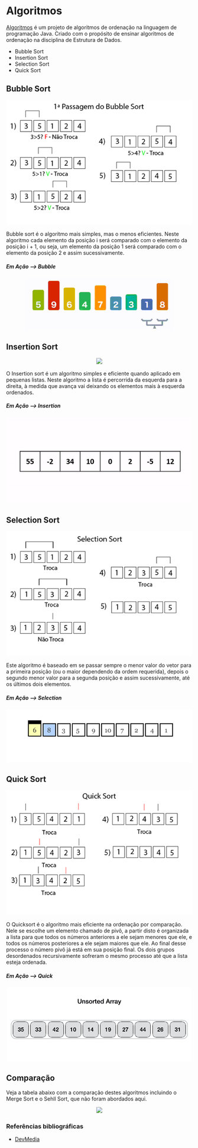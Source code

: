 # Algoritmos

[Algoritmos](https://github.com/RafaelOFreitas/algoritmos) é um projeto de algoritmos de ordenação na linguagem de programação Java. Criado com o propósito de ensinar algoritmos de ordenação na disciplina de Estrutura de Dados.

* Bubble Sort
* Insertion Sort
* Selection Sort
* Quick Sort

## Bubble Sort

<p align="center">
  <img src="/img/BubbleSort.jpg">
</p>

Bubble sort é o algoritmo mais simples, mas o menos eficientes. Neste algoritmo cada elemento da posição i será comparado com o elemento da posição i + 1, ou seja, um elemento da posição 1 será comparado com o elemento da posição 2 e assim sucessivamente.

##### Em Ação --> Bubble

<p align="center">
  <img src="/img/BubbleSort.gif">
</p>

## Insertion Sort

<p align="center">
  <img src="/img/InsertioSort.jpg">
</p>

O Insertion sort é um algoritmo simples e eficiente quando aplicado em pequenas listas. Neste algoritmo a lista é percorrida da esquerda para a direita, à medida que avança vai deixando os elementos mais à esquerda ordenados.

##### Em Ação --> Insertion

<p align="center">
  <img src="/img/InsertionSort.gif">
</p>

## Selection Sort

<p align="center">
  <img src="/img/SelectionSort.jpg">
</p>

Este algoritmo é baseado em se passar sempre o menor valor do vetor para a primeira posição (ou o maior dependendo da ordem requerida), depois o segundo menor valor para a segunda posição e assim sucessivamente, até os últimos dois elementos.

##### Em Ação --> Selection

<p align="center">
  <img src="/img/SelectionSort.gif">
</p>

## Quick Sort

<p align="center">
  <img src="/img/QuickSort.jpg">
</p>

O Quicksort é o algoritmo mais eficiente na ordenação por comparação. Nele se escolhe um elemento chamado de pivô, a partir disto é organizada a lista para que todos os números anteriores a ele sejam menores que ele, e todos os números posteriores a ele sejam maiores que ele. Ao final desse processo o número pivô já está em sua posição final. Os dois grupos desordenados recursivamente sofreram o mesmo processo até que a lista esteja ordenada.

##### Em Ação --> Quick

<p align="center">
  <img src="/img/QuickSort.gif">
</p>

## Comparação

Veja a tabela abaixo com a comparação destes algoritmos incluindo o Merge Sort e o Sehll Sort, que não foram abordados aqui.

<p align="center">
  <img src="/img/compara.jpg">
</p>

### Referências bibliográficas

* [DevMedia](https://www.devmedia.com.br/algoritmos-de-ordenacao-analise-e-comparacao/28261)